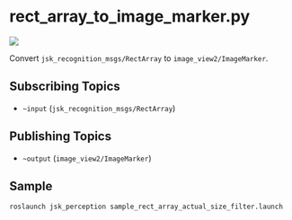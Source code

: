 # rect_array_to_image_marker.py
![](images/rect_array_to_image_marker.png)

Convert `jsk_recognition_msgs/RectArray` to `image_view2/ImageMarker`.

## Subscribing Topics
* `~input` (`jsk_recognition_msgs/RectArray`)

## Publishing Topics
* `~output` (`image_view2/ImageMarker`)

## Sample

```bash
roslaunch jsk_perception sample_rect_array_actual_size_filter.launch
```
